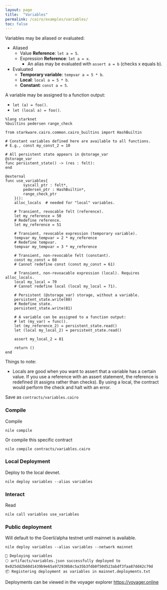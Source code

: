 ```yaml
---
layout: page
title:  "Variables"
permalink: /cairo/examples/variables/
toc: false
---
```


Variables may be aliased or evaluated:

- Aliased
    - Value **Reference**: `let a = 5`.
    - Expression **Reference**: `let a = x`.
        - An alias may be evaluated with `assert a = b` (checks x equals b).
- Evaluated
    - **Temporary variable**: `tempvar a = 5 * b`.
    - **Local**: `local a = 5 * b`.
    - **Constant**: `const a = 5`.

A variable may be assigned to a function output:

- `let (a) = foo()`.
- `let (local a) = foo()`.

```shell
%lang starknet
%builtins pedersen range_check

from starkware.cairo.common.cairo_builtins import HashBuiltin

# Constant variables defined here are available to all functions.
# E.g., const my_const_2 = 10

# All persistent state appears in @storage_var
@storage_var
func persistent_state() -> (res : felt):
end

@external
func use_variables{
        syscall_ptr : felt*,
        pedersen_ptr : HashBuiltin*,
        range_check_ptr
    }():
    alloc_locals  # needed for "local" variables.

    # Transient, revocable felt (reference).
    let my_reference = 50
    # Redefine reference.
    let my_reference = 51

    # Transient, revocable expression (temporary variable).
    tempvar my_tempvar = 2 * my_reference
    # Redefine tempvar.
    tempvar my_tempvar = 3 * my_reference

    # Transient, non-revocable felt (constant).
    const my_const = 60
    # Cannot redefine const (const my_const = 61)

    # Transient, non-revoacable expression (local). Requires alloc_locals.
    local my_local = 70
    # Cannot redefine local (local my_local = 71).

    # Persistent (@storage_var) storage, without a variable.
    persistent_state.write(80)
    # Redefine state.
    persistent_state.write(81)

    # A variable can be assigned to a function output:
    # let (my_var) = func().
    let (my_reference_2) = persistent_state.read()
    let (local my_local_2) = persistent_state.read()

    assert my_local_2 = 81

    return ()
end

```

Things to note:

- Locals are good when you want to assert that a variable has
a certain value. If you use a reference with an assert statement,
the reference is redefined (it assigns rather than checks). By using
a local, the contract would perform the check and halt with an error.

Save as `contracts/variables.cairo`

### Compile

Compile
```
nile compile
```
Or compile this specific contract
```
nile compile contracts/variables.cairo
```

### Local Deployment

Deploy to the local devnet.
```
nile deploy variables --alias variables
```

### Interact

Read
```
nile call variables use_variables
```


### Public deployment

Will default to the Goerli/alpha testnet until mainnet is available.
```
nile deploy variables --alias variables --network mainnet
```
```
🚀 Deploying variables
🌕 artifacts/variables.json successfully deployed to 0x025dd2b60d1439b9e65a972930b8c5a35b3fdb0f50d523abdf3faa87dd42c79d
📦 Registering deployment as variables in mainnet.deployments.txt
```
Deployments can be viewed in the voyager explorer
https://voyager.online

